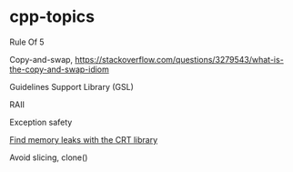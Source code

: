 # cpp-topics

Rule Of 5

Copy-and-swap, <https://stackoverflow.com/questions/3279543/what-is-the-copy-and-swap-idiom>

Guidelines Support Library (GSL)

RAII

Exception safety

[Find memory leaks with the CRT library](https://docs.microsoft.com/en-us/visualstudio/debugger/finding-memory-leaks-using-the-crt-library?view=vs-2017)

Avoid slicing, clone()